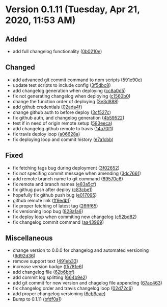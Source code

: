 # Version 0.1.11 (Tuesday, Apr 21, 2020, 11:53 AM)

## Added
- add full changelog functionality ([0b0210e](https://github.com/undefinedhuman/sts-blog//commit/0b0210ea973270e024f746cba28a0a69ffa27823))

## Changed
- add advanced git commit command to npm scripts ([591e90e](https://github.com/undefinedhuman/sts-blog//commit/591e90eadac7cb26608068ed1bafb6e7fad2c16b))
- update test scripts to include config ([3f5dbc8](https://github.com/undefinedhuman/sts-blog//commit/3f5dbc8f05017ef299a01fe925e4bb75664514e8))
- add changelog  generation when deploying ([cc8a0d5](https://github.com/undefinedhuman/sts-blog//commit/cc8a0d5f19c806da2fc485218c94868b14ec3a95))
- fix not generating changelog when deploying ([c1560b0](https://github.com/undefinedhuman/sts-blog//commit/c1560b025b4159b73af213e493a382d08c89dc3f))
- change the function order of deploying ([3e3d888](https://github.com/undefinedhuman/sts-blog//commit/3e3d88810652597c30f9143000edb285c8e9c970))
- add github credentials ([02ada4f](https://github.com/undefinedhuman/sts-blog//commit/02ada4fd625782d6bbd841a556b0c8375e18db5a))
- change github auth to before deploy ([3cf527c](https://github.com/undefinedhuman/sts-blog//commit/3cf527ce3fcf03d2cbb32dbeb8e07cfb6be81efa))
- fix github auth, and changelog generation ([4b59522](https://github.com/undefinedhuman/sts-blog//commit/4b595222be604ea57feb219057f2b7f015b43364))
- test if in need of origin remote setup ([583eeca](https://github.com/undefinedhuman/sts-blog//commit/583eeca5e2a5d4524ae4978d81aafbff321feb9b))
- add changelog github remote to travis ([14a70f1](https://github.com/undefinedhuman/sts-blog//commit/14a70f1def0a46b630ee43cb51b3e191a42ef2e0))
- fix travis deploy loop ([a06628a](https://github.com/undefinedhuman/sts-blog//commit/a06628aecb60dfaf162cd0d582bb521e9c2bd0d9))
- fix deploying loop and commit history ([e7a1cbb](https://github.com/undefinedhuman/sts-blog//commit/e7a1cbb5cd17552eabccb8d9ae27c5ce69f11669))

## Fixed
- fix fetching tags bug during deployment ([3f02652](https://github.com/undefinedhuman/sts-blog//commit/3f02652c8b3c7c5afeccfcd33f7f6e6706f5191e))
- fix not specifing commit message when amending ([3dc7661](https://github.com/undefinedhuman/sts-blog//commit/3dc766185f0b5f4a97913deeade10cffbbbb114d))
- add remote branch name to git command ([89570c6](https://github.com/undefinedhuman/sts-blog//commit/89570c640cdbc21f8fdfc5b543a836d0d11e08f4))
- fix remote and branch names ([e83a5cf](https://github.com/undefinedhuman/sts-blog//commit/e83a5cf344a73a0fc43e17b27d5449ef693e62a0))
- fix githug push after deploy ([c83cbe1](https://github.com/undefinedhuman/sts-blog//commit/c83cbe1759c1b595d331205bfd21e287d762a51e))
- hopefully fix github push bug ([e017095](https://github.com/undefinedhuman/sts-blog//commit/e017095d9ad7b5a4bed3ee98d673e1138ba5d393))
- github remote link ([ff9edb1](https://github.com/undefinedhuman/sts-blog//commit/ff9edb131d7be93dfe93df47f079fe4d55b34f89))
- fix proper fetching of latest tag ([26fff65](https://github.com/undefinedhuman/sts-blog//commit/26fff65fd9cb4613c395648531403c88d5baef5c))
- fix versioning loop bug ([828a1a6](https://github.com/undefinedhuman/sts-blog//commit/828a1a6de79059ebeecfa8950db9298e463750d1))
- fix deploy loop when commiting new changelog ([c52bd82](https://github.com/undefinedhuman/sts-blog//commit/c52bd8232c1010b692c657864ff1466ffa305437))
- fix changelog commit command ([aa43969](https://github.com/undefinedhuman/sts-blog//commit/aa43969fc642656a7d1a3dfca0d7f8a2107269ff))

## Miscellaneous
- change version to 0.0.0 for changelog and automated versioning ([9d92d36](https://github.com/undefinedhuman/sts-blog//commit/9d92d367730d3becbdb06c794b3a1c1b0f4770e2))
- remove support text ([491eb33](https://github.com/undefinedhuman/sts-blog//commit/491eb336165a4cc6163236e96cae357a8f329309))
- increase version badge ([f5781e6](https://github.com/undefinedhuman/sts-blog//commit/f5781e613f27a26caab7c43012a2f6d28254aaec))
- add changelog file ([62b6bbf](https://github.com/undefinedhuman/sts-blog//commit/62b6bbfb4848a6f11f85b44631297d8e7759b43c))
- add commit log splitting ([664b9e2](https://github.com/undefinedhuman/sts-blog//commit/664b9e2e06ddfa42668880d6e8c5d3d7809a6ad2))
- add git commit for new version and chagelog file appending ([67ac463](https://github.com/undefinedhuman/sts-blog//commit/67ac463017ef2b7be419ede8cd6d8d97c09df686))
- fix changelog order and travis changelog loop ([02d72c6](https://github.com/undefinedhuman/sts-blog//commit/02d72c62b91e2840e9e2f793698e1055e6ea8faf))
- add proper changelog versioning ([6cb9cae](https://github.com/undefinedhuman/sts-blog//commit/6cb9cae95182a50e0b59ad1f9298b67541345713))
- Bump to 0.1.11 ([bfdf0a1](https://github.com/undefinedhuman/sts-blog//commit/bfdf0a1dae65bae01ad4b8103669192eede6e1ea))


